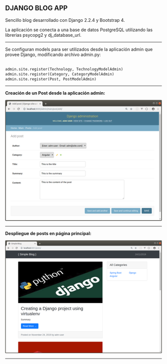 DJANGO BLOG APP
---------------------------------------------------------------------------------------------------------------------

Sencillo blog desarrollado con Django 2.2.4 y Bootstrap 4.

La aplicación se conecta a una base de datos PostgreSQL utilizando las librerias psycopg2 y dj_database_url.


---------------------------------------------------------------------------------------------------------------------

Se configuran models para ser utilizados desde la aplicación admin que provee Django,
modificando archivo admin.py:

```

admin.site.register(Technology, TechnologyModelAdmin)
admin.site.register(Category, CategoryModelAdmin)
admin.site.register(Post, PostModelAdmin)

```

---------------------------------------------------------------------------------------------------------------------

**Creación de un Post desde la aplicación admin:**

![Screenshot AdminsPostCreate](screenshots/blog_add_post.png)

---------------------------------------------------------------------------------------------------------------------

**Despliegue de posts en página principal:**

![Screenshot BlogMainPage](screenshots/blog_main.png)



---------------------------------------------------------------------------------------------------------------------
